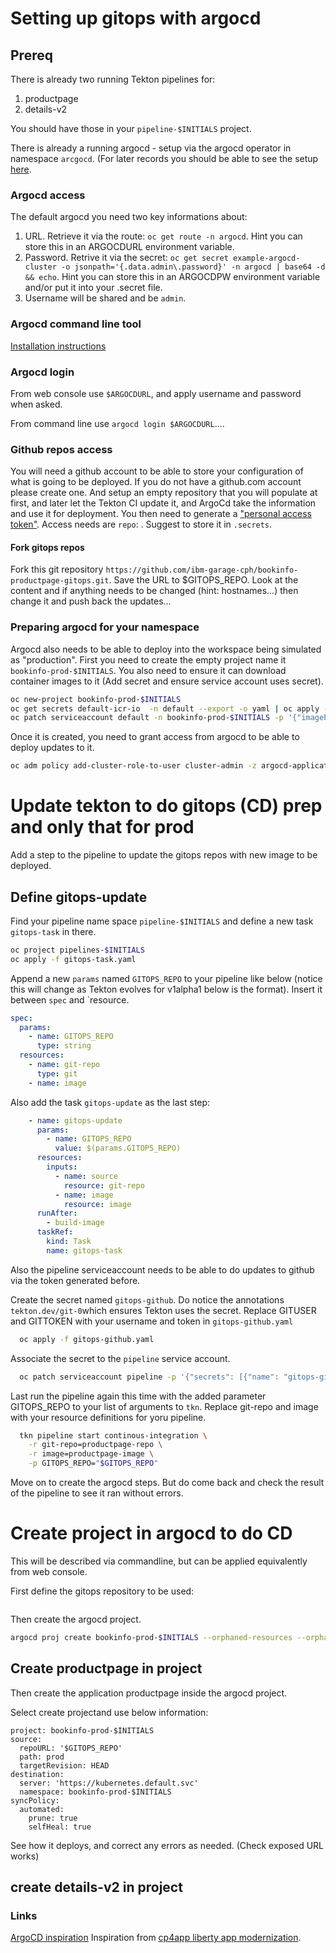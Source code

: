 # Setting up gitops with argocd

## Prereq
There is already two running Tekton pipelines for:
1. productpage
2. details-v2 

You should have those in your `pipeline-$INITIALS` project.

There is already a running argocd - setup via the argocd operator in namespace `arcgocd`.
(For later records you should be able to see the setup [here](https://github.com/ibm-garage-cph/openshift-gitops-101/ ).

### Argocd access
The default argocd you need two key informations about:
1. URL. Retrieve it via the route: `oc get route -n argocd`. Hint you can store this in an ARGOCDURL environment variable.
2. Password. Retrive it via the secret: `oc get secret example-argocd-cluster -o jsonpath='{.data.admin\.password}' -n argocd | base64 -d && echo`. Hint you can store this in an ARGOCDPW environment variable and/or put it into your .secret file.
3. Username will be shared and be `admin`.

### Argocd command line tool
[Installation instructions](https://argoproj.github.io/argo-cd/cli_installation/)

### Argocd login
From web console use `$ARGOCDURL`, and apply username and password when asked.

From command line use `argocd login $ARGOCDURL`....


### Github repos access
You will need a github account to be able to store your configuration of what is going to be deployed. If you do not have a github.com account please create one. And setup an empty repository that you will populate at first, and later let the Tekton CI update it, and ArgoCd take the information and use it for deployment.
You then need to generate a ["personal access token"](https://github.com/settings/tokens). Access needs are `repo`:  . Suggest to store it in `.secrets`.

#### Fork gitops repos
Fork this git repository `https://github.com/ibm-garage-cph/bookinfo-productpage-gitops.git`. Save the URL to $GITOPS_REPO.
Look at the content and if anything needs to be changed (hint: hostnames...) then change it and push back the updates...


### Preparing argocd for your namespace
Argocd also needs to be able to deploy into the workspace being simulated as "production".
First you need to create the empty project name it `bookinfo-prod-$INITIALS`. You also need to ensure it can download container images to it (Add secret and ensure service account uses secret).

```bash
oc new-project bookinfo-prod-$INITIALS
oc get secrets default-icr-io  -n default --export -o yaml | oc apply -n bookinfo-prod-$INITIALS -f -
oc patch serviceaccount default -n bookinfo-prod-$INITIALS -p '{"imagePullSecrets": [{"name": "default-icr-io"}]}'
```

Once it is created, you need to grant access from argocd to be able to deploy updates to it.
```bash
oc adm policy add-cluster-role-to-user cluster-admin -z argocd-application-controller -n argocd
```


# Update tekton to do gitops (CD) prep and only that for prod
Add a step to the pipeline to update the gitops repos with new image to be deployed.

## Define gitops-update
Find your pipeline name space `pipeline-$INITIALS` and define a new task `gitops-task` in there.

```bash
oc project pipelines-$INITIALS
oc apply -f gitops-task.yaml

```

Append a new `params` named `GITOPS_REPO` to your pipeline like below (notice this will change as Tekton evolves for v1alpha1 below is the format). Insert it between `spec` and `resource.

```yaml
spec:
  params:
    - name: GITOPS_REPO
      type: string
  resources:
    - name: git-repo
      type: git
    - name: image
```

Also add the task `gitops-update` as the last step:
```yaml
    - name: gitops-update
      params:
        - name: GITOPS_REPO
          value: $(params.GITOPS_REPO)
      resources:
        inputs:
          - name: source
            resource: git-repo
          - name: image
            resource: image
      runAfter:
        - build-image
      taskRef:
        kind: Task
        name: gitops-task
```

Also the pipeline serviceaccount needs to be able to do updates to github via the token generated before.

Create the secret named `gitops-github`. Do notice the annotations `tekton.dev/git-0`which ensures Tekton uses the secret. Replace GITUSER and GITTOKEN with your username and token in `gitops-github.yaml`

```bash
  oc apply -f gitops-github.yaml
```
Associate the secret to the `pipeline` service account.
```bash
  oc patch serviceaccount pipeline -p '{"secrets": [{"name": "gitops-github"}]}'
```

Last run the pipeline again this time with the added parameter GITOPS_REPO to your list of arguments to `tkn`. Replace git-repo and image with your resource definitions for yoru pipeline.

```bash
  tkn pipeline start continous-integration \
    -r git-repo=productpage-repo \
    -r image=productpage-image \
    -p GITOPS_REPO="$GITOPS_REPO"
```
Move on to create the argocd steps. But do come back and check the result of the pipeline to see it ran without errors.

# Create project in argocd to do CD
This will be described via commandline, but can be applied equivalently from web console.

First define the gitops repository to be used:
```bash

````

Then create the argocd project.

```bash
argocd proj create bookinfo-prod-$INITIALS --orphaned-resources --orphaned-resources-warn --insecure -d https://kubernetes.default.svc,bookinfo-prod-$INITIALS
```

## Create productpage in project
Then create the application productpage inside the argocd project.

Select create projectand use below information:
```
project: bookinfo-prod-$INITIALS
source:
  repoURL: '$GITOPS_REPO'
  path: prod
  targetRevision: HEAD
destination:
  server: 'https://kubernetes.default.svc'
  namespace: bookinfo-prod-$INITIALS
syncPolicy:
  automated:
    prune: true
    selfHeal: true
```


See how it deploys, and correct any errors as needed. (Check exposed URL works)

## create details-v2 in project



### Links
[ArgoCD inspiration](https://github.com/ibm-garage-cph/openshift-gitops-101/)
Inspiration from [cp4app liberty app modernization](https://ibm-cloud-architecture.github.io/cloudpak-for-applications/liberty/liberty-deploy-tekton-argocd/).
